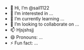 - 👋 Hi, I’m @sail1122
- 👀 I’m interested in ...
- 🌱 I’m currently learning ...
- 💞️ I’m looking to collaborate on ...
- 📫 Hjsjshsjj
- 😄 Pronouns: ...
- ⚡ Fun fact: ...

<!---
sail1122/sail1122 is a ✨ special ✨ repository because its `README.md` (this file) appears on your GitHub profile.
You can click the Preview link to take a look at your changes.
--->
